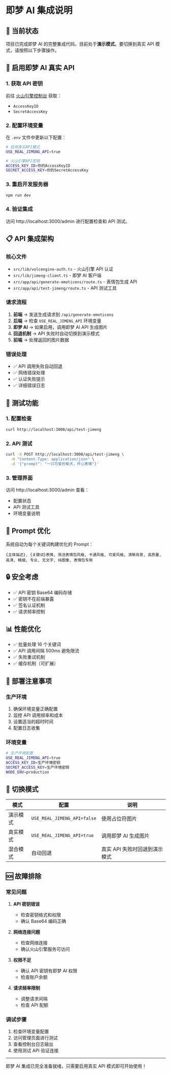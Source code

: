 # 即梦 AI 集成说明

## 🎯 当前状态

项目已完成即梦 AI 的完整集成代码，目前处于**演示模式**。要切换到真实 API 模式，请按照以下步骤操作。

## 🔧 启用即梦 AI 真实 API

### 1. 获取 API 密钥

前往 [火山引擎控制台](https://console.volcengine.com/) 获取：

- `AccessKeyID`
- `SecretAccessKey`

### 2. 配置环境变量

在 `.env` 文件中更新以下配置：

```bash
# 启用真实API模式
USE_REAL_JIMENG_API=true

# 火山引擎API密钥
ACCESS_KEY_ID=你的AccessKeyID
SECRET_ACCESS_KEY=你的SecretAccessKey
```

### 3. 重启开发服务器

```bash
npm run dev
```

### 4. 验证集成

访问 http://localhost:3000/admin 进行配置检查和 API 测试。

## 📋 API 集成架构

### 核心文件

- `src/lib/volcengine-auth.ts` - 火山引擎 API 认证
- `src/lib/jimeng-client.ts` - 即梦 AI 客户端
- `src/app/api/generate-emoticons/route.ts` - 表情包生成 API
- `src/app/api/test-jimeng/route.ts` - API 测试工具

### 请求流程

1. **前端** → 发送生成请求到 `/api/generate-emoticons`
2. **后端** → 检查 `USE_REAL_JIMENG_API` 环境变量
3. **即梦 AI** → 如果启用，调用即梦 AI API 生成图片
4. **回退机制** → API 失败时自动切换到演示模式
5. **前端** → 处理返回的图片数据

### 错误处理

- ✅ API 调用失败自动回退
- ✅ 网络错误处理
- ✅ 认证失败提示
- ✅ 详细错误日志

## 🧪 测试功能

### 1. 配置检查

```bash
curl http://localhost:3000/api/test-jimeng
```

### 2. API 测试

```bash
curl -X POST http://localhost:3000/api/test-jimeng \
  -H "Content-Type: application/json" \
  -d '{"prompt": "一只可爱的柴犬，开心表情"}'
```

### 3. 管理界面

访问 http://localhost:3000/admin 查看：

- 配置状态
- API 测试工具
- 环境变量说明

## 🎨 Prompt 优化

系统自动为每个关键词构建优化的 Prompt：

```
{主体描述}, {关键词}表情, 简洁表情包风格, 卡通风格, 可爱风格, 清晰背景, 高质量, 高清, 精细, 专业, 无文字, 纯图像, 表情包专用
```

## 🔒 安全考虑

- ✅ API 密钥 Base64 编码存储
- ✅ 密钥不在前端暴露
- ✅ 签名认证机制
- ✅ 请求频率控制

## 📊 性能优化

- ✅ 批量处理 16 个关键词
- ✅ API 调用间隔 500ms 避免限流
- ✅ 失败重试机制
- ✅ 缓存机制（可扩展）

## 🚀 部署注意事项

### 生产环境

1. 确保环境变量正确配置
2. 监控 API 调用频率和成本
3. 设置适当的超时时间
4. 配置日志收集

### 环境变量

```bash
# 生产环境配置
USE_REAL_JIMENG_API=true
ACCESS_KEY_ID=生产环境密钥
SECRET_ACCESS_KEY=生产环境密钥
NODE_ENV=production
```

## 🔄 切换模式

| 模式     | 配置                        | 说明                          |
| -------- | --------------------------- | ----------------------------- |
| 演示模式 | `USE_REAL_JIMENG_API=false` | 使用占位符图片                |
| 真实模式 | `USE_REAL_JIMENG_API=true`  | 调用即梦 AI 生成图片          |
| 混合模式 | 自动回退                    | 真实 API 失败时回退到演示模式 |

## 🆘 故障排除

### 常见问题

1. **API 密钥错误**

   - 检查密钥格式和权限
   - 确认 Base64 编码正确

2. **网络连接问题**

   - 检查网络连接
   - 确认火山引擎服务可访问

3. **权限不足**

   - 确认 API 密钥有即梦 AI 权限
   - 检查账户余额

4. **请求频率限制**
   - 调整请求间隔
   - 检查 API 配额

### 调试步骤

1. 检查环境变量配置
2. 访问管理页面进行测试
3. 查看控制台日志输出
4. 使用测试 API 验证连接

---

即梦 AI 集成已完全准备就绪，只需要启用真实 API 模式即可开始使用！
